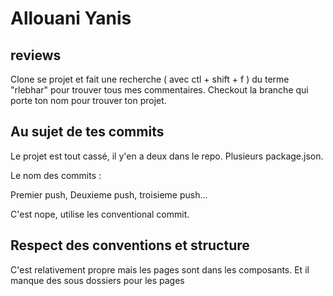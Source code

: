 # Allouani Yanis

## reviews

Clone se projet et fait une recherche ( avec ctl + shift + f ) du terme "rlebhar" pour trouver tous mes commentaires.
Checkout la branche qui porte ton nom pour trouver ton projet.

## Au sujet de tes commits 

Le projet est tout cassé, il y'en a deux dans le repo. 
Plusieurs package.json. 

Le nom des commits : 

Premier push, Deuxieme push, troisieme push...

C'est nope, utilise les conventional commit.

## Respect des conventions et structure

C'est relativement propre mais les pages sont dans les composants. Et il manque des sous dossiers pour les pages
